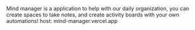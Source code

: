 Mind manager is a application to help with our daily organization, you can create spaces to take notes, and create activity boards with your own automations!
host: mind-manager.vercel.app
